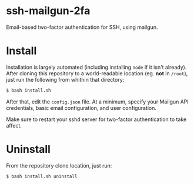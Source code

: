 # ssh-mailgun-2fa

Email-based two-factor authentication for SSH, using mailgun.

# Install

Installation is largely automated (including installing `node` if it isn't already). After cloning this repository to a world-readable location (eg. **not** in `/root`), just run the following from whithin that directory:

```bash
$ bash install.sh
```

After that, edit the `config.json` file. At a minimum, specify your Mailgun API credentials, basic email configuration, and user configuration.

Make sure to restart your sshd server for two-factor authentication to take affect.

# Uninstall

From the repository clone location, just run:

```
$ bash install.sh uninstall
```